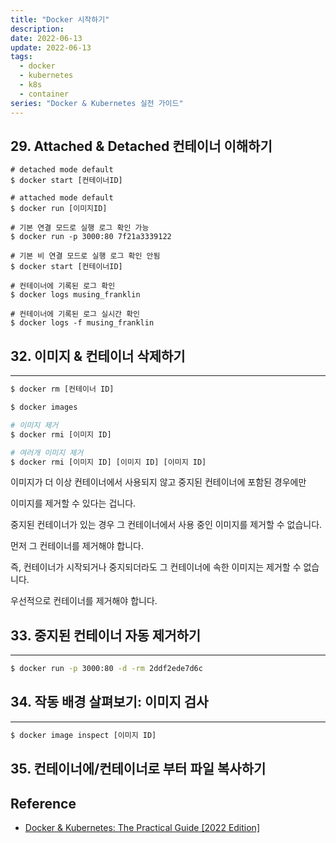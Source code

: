 ```yaml
---
title: "Docker 시작하기"
description:
date: 2022-06-13
update: 2022-06-13
tags:
  - docker
  - kubernetes
  - k8s
  - container
series: "Docker & Kubernetes 실전 가이드"
---
```


## 29. Attached & Detached 컨테이너 이해하기
```shell
# detached mode default
$ docker start [컨테이너ID]

# attached mode default
$ docker run [이미지ID]

# 기본 연결 모드로 실행 로그 확인 가능
$ docker run -p 3000:80 7f21a3339122

# 기본 비 연결 모드로 실행 로그 확인 안됨
$ docker start [컨테이너ID]

# 컨테이너에 기록된 로그 확인
$ docker logs musing_franklin

# 컨테이너에 기록된 로그 실시간 확인
$ docker logs -f musing_franklin

```


## 32. 이미지 & 컨테이너 삭제하기

---

```bash
$ docker rm [컨테이너 ID]

$ docker images

# 이미지 제거
$ docker rmi [이미지 ID]

# 여러개 이미지 제거
$ docker rmi [이미지 ID] [이미지 ID] [이미지 ID]
```

이미지가 더 이상 컨테이너에서 사용되지 않고  중지된 컨테이너에 포함된 경우에만

이미지를 제거할 수 있다는 겁니다.

중지된 컨테이너가 있는 경우 그 컨테이너에서 사용 중인 이미지를 제거할 수 없습니다.

먼저 그 컨테이너를 제거해야 합니다.

즉, 컨테이너가 시작되거나 중지되더라도 그 컨테이너에 속한 이미지는 제거할 수 없습니다.

우선적으로 컨테이너를 제거해야 합니다.

## 33. 중지된 컨테이너 자동 제거하기

---

```bash
$ docker run -p 3000:80 -d -rm 2ddf2ede7d6c
```

## 34. 작동 배경 살펴보기: 이미지 검사

---

```bash
$ docker image inspect [이미지 ID]
```

## 35. 컨테이너에/컨테이너로 부터 파일 복사하기

## Reference
* [Docker & Kubernetes: The Practical Guide [2022 Edition]](https://www.udemycom/course/docker-kubernetes-the-practical-guide/)